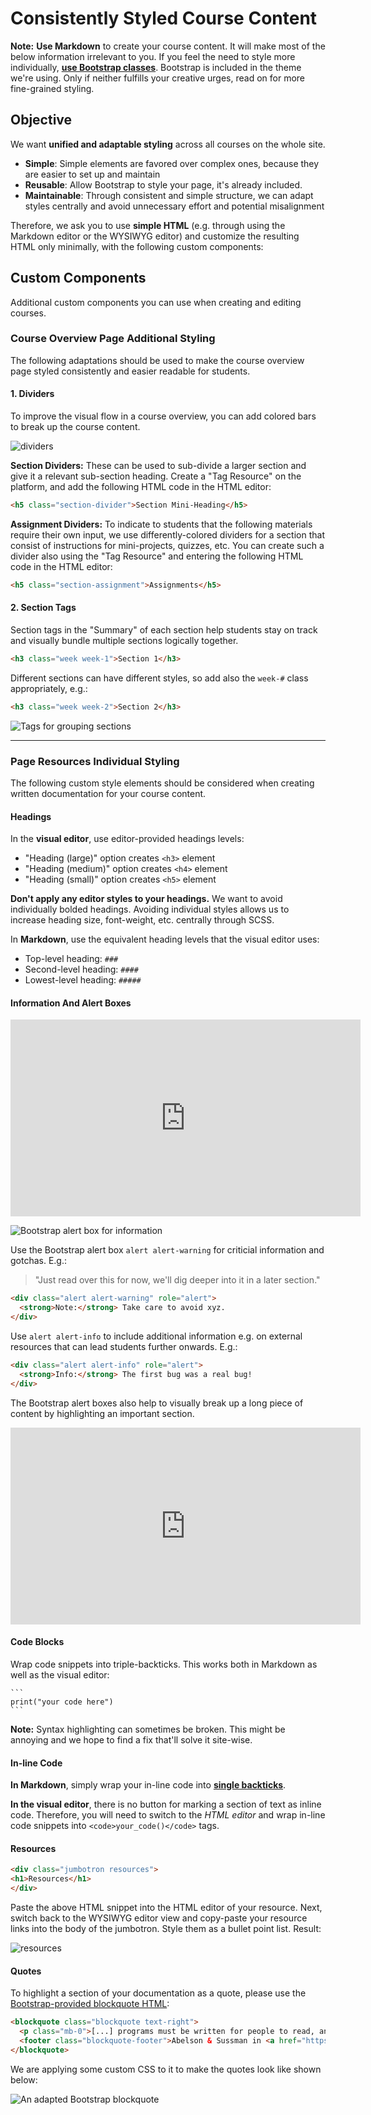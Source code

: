 # Consistently Styled Course Content

**Note:** **Use Markdown** to create your course content. It will make most of the below information irrelevant to you. If you feel the need to style more individually, [**use Bootstrap classes**](https://getbootstrap.com/docs/4.0/getting-started/introduction/). Bootstrap is included in the theme we're using. Only if neither fulfills your creative urges, read on for more fine-grained styling.

## Objective

We want **unified and adaptable styling** across all courses on the whole site.

- **Simple**: Simple elements are favored over complex ones, because they are easier to set up and maintain
- **Reusable**: Allow Bootstrap to style your page, it's already included.
- **Maintainable**: Through consistent and simple structure, we can adapt styles centrally and avoid unnecessary effort and potential misalignment

Therefore, we ask you to use **simple HTML** (e.g. through using the Markdown editor or the WYSIWYG editor) and customize the resulting HTML only minimally, with the following custom components:

## Custom Components

Additional custom components you can use when creating and editing courses.

### Course Overview Page Additional Styling

The following adaptations should be used to make the course overview page styled consistently and easier readable for students.

#### 1. Dividers

To improve the visual flow in a course overview, you can add colored bars to break up the course content.

![dividers](imgs/dividers.png)

**Section Dividers:** These can be used to sub-divide a larger section and give it a relevant sub-section heading. Create a "Tag Resource" on the platform, and add the following HTML code in the HTML editor:

```html
<h5 class="section-divider">Section Mini-Heading</h5>
```

**Assignment Dividers:** To indicate to students that the following materials require their own input, we use differently-colored dividers for a section that consist of instructions for mini-projects, quizzes, etc. You can create such a divider also using the "Tag Resource" and entering the following HTML code in the HTML editor:

```html
<h5 class="section-assignment">Assignments</h5>
```


#### 2. Section Tags

Section tags in the "Summary" of each section help students stay on track and visually bundle multiple sections logically together.

```html
<h3 class="week week-1">Section 1</h3>
```

Different sections can have different styles, so add also the `week-#` class appropriately, e.g.:

```html
<h3 class="week week-2">Section 2</h3>
```

![Tags for grouping sections](imgs/section-tags.png)

---

### Page Resources Individual Styling

The following custom style elements should be considered when creating written documentation for your course content.

#### Headings

In the **visual editor**, use editor-provided headings levels:

- "Heading (large)" option creates `<h3>` element
- "Heading (medium)" option creates `<h4>` element
- "Heading (small)" option creates `<h5>` element

**Don't apply any editor styles to your headings.** We want to avoid individually bolded headings. Avoiding individual styles allows us to increase heading size, font-weight, etc. centrally through SCSS.

In **Markdown**, use the equivalent heading levels that the visual editor uses:

- Top-level heading: `###`
- Second-level heading: `####`
- Lowest-level heading: `#####`

#### Information And Alert Boxes

<iframe width="560" height="315" src="https://www.youtube.com/embed/TSSkUdmHl2I" frameborder="0" allow="accelerometer; autoplay; encrypted-media; gyroscope; picture-in-picture" allowfullscreen></iframe>

![Bootstrap alert box for information](imgs/alert-box-preview.png)

Use the Bootstrap alert box `alert alert-warning` for criticial information and gotchas. E.g.:

>"Just read over this for now, we'll dig deeper into it in a later section."

```html
<div class="alert alert-warning" role="alert">
  <strong>Note:</strong> Take care to avoid xyz.
</div>
```

Use `alert alert-info` to include additional information e.g. on external resources that can lead students further onwards. E.g.:

```html
<div class="alert alert-info" role="alert">
  <strong>Info:</strong> The first bug was a real bug!
</div>
```

The Bootstrap alert boxes also help to visually break up a long piece of content by highlighting an important section.

<iframe width="560" height="315" src="https://www.youtube.com/embed/3REbh9xr5lE" frameborder="0" allow="accelerometer; autoplay; encrypted-media; gyroscope; picture-in-picture" allowfullscreen></iframe>


#### Code Blocks

Wrap code snippets into triple-backticks. This works both in Markdown as well as the visual editor:

    ```
    print("your code here")
    ```

**Note:** Syntax highlighting can sometimes be broken. This might be annoying and we hope to find a fix that'll solve it site-wise.


#### In-line Code

**In Markdown**, simply wrap your in-line code into [**single backticks**](https://daringfireball.net/projects/markdown/syntax#code).

**In the visual editor**, there is no button for marking a section of text as inline code. Therefore, you will need to switch to the _HTML editor_ and wrap in-line code snippets into `<code>your_code()</code>` tags.

#### Resources

```html
<div class="jumbotron resources">
<h1>Resources</h1>
</div>
```

Paste the above HTML snippet into the HTML editor of your resource. Next, switch back to the WYSIWYG editor view and copy-paste your resource links into the body of the jumbotron. Style them as a bullet point list. Result:

![resources](imgs/resources.png)

#### Quotes

To highlight a section of your documentation as a quote, please use the [Bootstrap-provided blockquote HTML](https://getbootstrap.com/docs/4.0/content/typography/#blockquotes):

```html
<blockquote class="blockquote text-right">
  <p class="mb-0">[...] programs must be written for people to read, and only incidentally for machines to execute.</p>
  <footer class="blockquote-footer">Abelson & Sussman in <a href="https://mitpress.mit.edu/sites/default/files/sicp/full-text/book/book-Z-H-7.html#%_chap_Temp_4"><cite title="Structure and Interpretation of Computer Programs">Structure and Interpretation of Computer Programs</cite></a></footer>
</blockquote>
```

We are applying some custom CSS to it to make the quotes look like shown below:

![An adapted Bootstrap blockquote](imgs/blockquote.png)